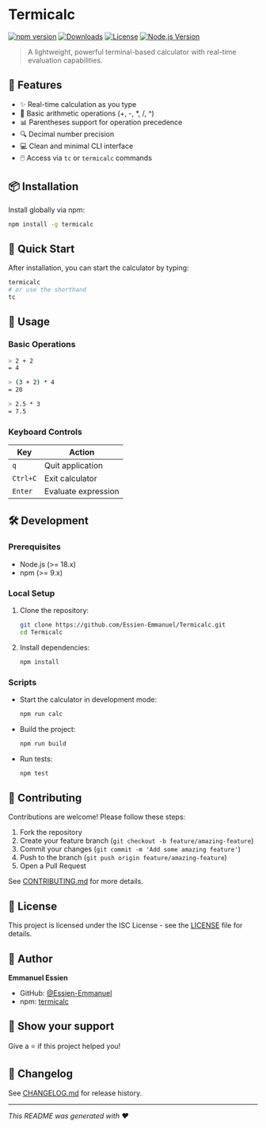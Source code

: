# Termicalc

[![npm version](https://img.shields.io/npm/v/termicalc.svg)](https://www.npmjs.com/package/termicalc)
[![Downloads](https://img.shields.io/npm/dm/termicalc.svg)](https://www.npmjs.com/package/termicalc)
[![License](https://img.shields.io/npm/l/termicalc.svg)](https://github.com/Essien-Emmanuel/termicalc/blob/main/LICENSE)
[![Node.js Version](https://img.shields.io/node/v/termicalc.svg)](https://nodejs.org)

> A lightweight, powerful terminal-based calculator with real-time evaluation capabilities.

## 🚀 Features

- ✨ Real-time calculation as you type
- 🔢 Basic arithmetic operations (+, -, *, /, ^)
- 📊 Parentheses support for operation precedence
- 🔍 Decimal number precision
- 💻 Clean and minimal CLI interface
- 🖱️ Access via `tc` or `termicalc` commands

## 📦 Installation

Install globally via npm:

```sh
npm install -g termicalc
```

## 🎯 Quick Start

After installation, you can start the calculator by typing:

```sh
termicalc
# or use the shorthand
tc
```

## 📖 Usage

### Basic Operations

```sh
> 2 + 2
= 4

> (3 + 2) * 4
= 20

> 2.5 * 3
= 7.5
```

### Keyboard Controls

| Key       | Action                |
|-----------|-----------------------|
| `q`       | Quit application      |
| `Ctrl+C`  | Exit calculator       |
| `Enter`   | Evaluate expression   |

## 🛠️ Development

### Prerequisites

- Node.js (>= 18.x)
- npm (>= 9.x)

### Local Setup

1. Clone the repository:
   ```sh
   git clone https://github.com/Essien-Emmanuel/Termicalc.git
   cd Termicalc
   ```

2. Install dependencies:
   ```sh
   npm install
   ```

### Scripts

- Start the calculator in development mode:
  ```sh
  npm run calc
  ```

- Build the project:
  ```sh
  npm run build
  ```

- Run tests:
  ```sh
  npm test
  ```

## 🤝 Contributing

Contributions are welcome! Please follow these steps:

1. Fork the repository
2. Create your feature branch (`git checkout -b feature/amazing-feature`)
3. Commit your changes (`git commit -m 'Add some amazing feature'`)
4. Push to the branch (`git push origin feature/amazing-feature`)
5. Open a Pull Request

See [CONTRIBUTING.md](CONTRIBUTING.md) for more details.

## 📄 License

This project is licensed under the ISC License - see the [LICENSE](LICENSE) file for details.

## 👤 Author

**Emmanuel Essien**

- GitHub: [@Essien-Emmanuel](https://github.com/Essien-Emmanuel)
- npm: [termicalc](https://www.npmjs.com/package/termicalc)

## 🌟 Show your support

Give a ⭐️ if this project helped you!

## 📝 Changelog

See [CHANGELOG.md](CHANGELOG.md) for release history.

---

_This README was generated with ❤️_
